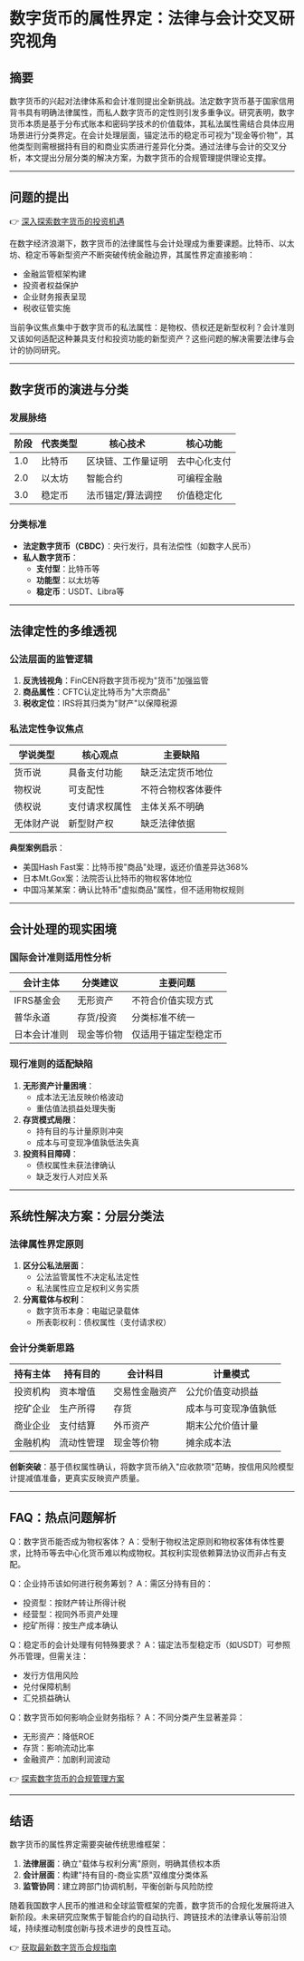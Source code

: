 # 数字货币的属性界定：法律与会计交叉研究视角

## 摘要
数字货币的兴起对法律体系和会计准则提出全新挑战。法定数字货币基于国家信用背书具有明确法律属性，而私人数字货币的定性则引发多重争议。研究表明，数字货币本质是基于分布式账本和密码学技术的价值载体，其私法属性需结合具体应用场景进行分类界定。在会计处理层面，锚定法币的稳定币可视为"现金等价物"，其他类型则需根据持有目的和商业实质进行差异化分类。通过法律与会计的交叉分析，本文提出分层分类的解决方案，为数字货币的合规管理提供理论支撑。

---

## 问题的提出

👉 [深入探索数字货币的投资机遇](https://bit.ly/okx_welcome)

在数字经济浪潮下，数字货币的法律属性与会计处理成为重要课题。比特币、以太坊、稳定币等新型资产不断突破传统金融边界，其属性界定直接影响：
- 金融监管框架构建
- 投资者权益保护
- 企业财务报表呈现
- 税收征管实施

当前争议焦点集中于数字货币的私法属性：是物权、债权还是新型权利？会计准则又该如何适配这种兼具支付和投资功能的新型资产？这些问题的解决需要法律与会计的协同研究。

---

## 数字货币的演进与分类

### 发展脉络
| 阶段 | 代表类型 | 核心技术 | 核心功能 |
|------|----------|----------|----------|
| 1.0 | 比特币 | 区块链、工作量证明 | 去中心化支付 |
| 2.0 | 以太坊 | 智能合约 | 可编程金融 |
| 3.0 | 稳定币 | 法币锚定/算法调控 | 价值稳定化 |

### 分类标准
- **法定数字货币（CBDC）**：央行发行，具有法偿性（如数字人民币）
- **私人数字货币**：
  - **支付型**：比特币等
  - **功能型**：以太坊等
  - **稳定币**：USDT、Libra等

---

## 法律定性的多维透视

### 公法层面的监管逻辑
1. **反洗钱视角**：FinCEN将数字货币视为"货币"加强监管
2. **商品属性**：CFTC认定比特币为"大宗商品"
3. **税收定位**：IRS将其归类为"财产"以保障税源

### 私法定性争议焦点
| 学说类型 | 核心观点 | 主要缺陷 |
|----------|----------|----------|
| 货币说 | 具备支付功能 | 缺乏法定货币地位 |
| 物权说 | 可支配性 | 不符合物权客体要件 |
| 债权说 | 支付请求权属性 | 主体关系不明确 |
| 无体财产说 | 新型财产权 | 缺乏法律依据 |

**典型案例启示**：
- 美国Hash Fast案：比特币按"商品"处理，返还价值差异达368%
- 日本Mt.Gox案：法院否认比特币的物权客体地位
- 中国冯某某案：确认比特币"虚拟商品"属性，但不适用物权规则

---

## 会计处理的现实困境

### 国际会计准则适用性分析
| 会计主体 | 分类建议 | 主要问题 |
|----------|----------|----------|
| IFRS基金会 | 无形资产 | 不符合价值实现方式 |
| 普华永道 | 存货/投资 | 分类标准不统一 |
| 日本会计准则 | 现金等价物 | 仅适用于锚定型稳定币 |

### 现行准则的适配缺陷
1. **无形资产计量困境**：
   - 成本法无法反映价格波动
   - 重估值法损益处理失衡
2. **存货模式局限**：
   - 持有目的与计量原则冲突
   - 成本与可变现净值孰低法失真
3. **投资科目障碍**：
   - 债权属性未获法律确认
   - 缺乏发行人对应关系

---

## 系统性解决方案：分层分类法

### 法律属性界定原则
1. **区分公私法层面**：
   - 公法监管属性不决定私法定性
   - 私法属性应立足权利义务实质
2. **分离载体与权利**：
   - 数字货币本身：电磁记录载体
   - 所表彰权利：债权属性（支付请求权）

### 会计分类新思路
| 持有主体 | 持有目的 | 会计科目 | 计量模式 |
|----------|----------|----------|----------|
| 投资机构 | 资本增值 | 交易性金融资产 | 公允价值变动损益 |
| 挖矿企业 | 生产所得 | 存货 | 成本与可变现净值孰低 |
| 商业企业 | 支付结算 | 外币资产 | 期末公允价值计量 |
| 金融机构 | 流动性管理 | 现金等价物 | 摊余成本法 |

**创新突破**：基于债权属性确认，将数字货币纳入"应收款项"范畴，按信用风险模型计提减值准备，更真实反映资产质量。

---

## FAQ：热点问题解析

Q：数字货币能否成为物权客体？
A：受制于物权法定原则和物权客体有体性要求，比特币等去中心化货币难以构成物权。其权利实现依赖算法协议而非占有支配。

Q：企业持币该如何进行税务筹划？
A：需区分持有目的：
- 投资型：按财产转让所得计税
- 经营型：视同外币资产处理
- 挖矿所得：按生产成本确认

Q：稳定币的会计处理有何特殊要求？
A：锚定法币型稳定币（如USDT）可参照外币管理，但需关注：
- 发行方信用风险
- 兑付保障机制
- 汇兑损益确认

Q：数字货币如何影响企业财务指标？
A：不同分类产生显著差异：
- 无形资产：降低ROE
- 存货：影响流动比率
- 金融资产：加剧利润波动

👉 [探索数字货币的合规管理方案](https://bit.ly/okx_welcome)

---

## 结语

数字货币的属性界定需要突破传统思维框架：
1. **法律层面**：确立"载体与权利分离"原则，明确其债权本质
2. **会计层面**：构建"持有目的-商业实质"双维度分类体系
3. **监管协同**：建立跨部门协调机制，平衡创新与风险防控

随着我国数字人民币的推进和全球监管框架的完善，数字货币的合规化发展将进入新阶段。未来研究应聚焦于智能合约的自动执行、跨链技术的法律承认等前沿领域，持续推动制度创新与技术进步的良性互动。

👉 [获取最新数字货币合规指南](https://bit.ly/okx_welcome)